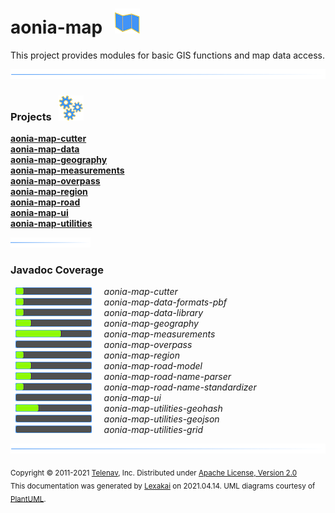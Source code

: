 # aonia-map &nbsp;&nbsp;![](documentation/images/map-40.png)

This project provides modules for basic GIS functions and map data access.

![](documentation/images/horizontal-line.png)

[//]: # (start-user-text)



[//]: # (end-user-text)

### Projects &nbsp; ![](documentation/images/gears-40.png)

[**aonia-map-cutter**](cutter/README.md)  
[**aonia-map-data**](data/README.md)  
[**aonia-map-geography**](geography/README.md)  
[**aonia-map-measurements**](measurements/README.md)  
[**aonia-map-overpass**](overpass/README.md)  
[**aonia-map-region**](region/README.md)  
[**aonia-map-road**](road/README.md)  
[**aonia-map-ui**](ui/README.md)  
[**aonia-map-utilities**](utilities/README.md)  

![](documentation/images/short-horizontal-line.png)

### Javadoc Coverage

&nbsp;  ![](documentation/images/meter-10-12.png) &nbsp; &nbsp; *aonia-map-cutter*  
&nbsp;  ![](documentation/images/meter-10-12.png) &nbsp; &nbsp; *aonia-map-data-formats-pbf*  
&nbsp;  ![](documentation/images/meter-10-12.png) &nbsp; &nbsp; *aonia-map-data-library*  
&nbsp;  ![](documentation/images/meter-20-12.png) &nbsp; &nbsp; *aonia-map-geography*  
&nbsp;  ![](documentation/images/meter-60-12.png) &nbsp; &nbsp; *aonia-map-measurements*  
&nbsp;  ![](documentation/images/meter-0-12.png) &nbsp; &nbsp; *aonia-map-overpass*  
&nbsp;  ![](documentation/images/meter-10-12.png) &nbsp; &nbsp; *aonia-map-region*  
&nbsp;  ![](documentation/images/meter-20-12.png) &nbsp; &nbsp; *aonia-map-road-model*  
&nbsp;  ![](documentation/images/meter-20-12.png) &nbsp; &nbsp; *aonia-map-road-name-parser*  
&nbsp;  ![](documentation/images/meter-10-12.png) &nbsp; &nbsp; *aonia-map-road-name-standardizer*  
&nbsp;  ![](documentation/images/meter-0-12.png) &nbsp; &nbsp; *aonia-map-ui*  
&nbsp;  ![](documentation/images/meter-30-12.png) &nbsp; &nbsp; *aonia-map-utilities-geohash*  
&nbsp;  ![](documentation/images/meter-0-12.png) &nbsp; &nbsp; *aonia-map-utilities-geojson*  
&nbsp;  ![](documentation/images/meter-0-12.png) &nbsp; &nbsp; *aonia-map-utilities-grid*

[//]: # (start-user-text)



[//]: # (end-user-text)

![](documentation/images/horizontal-line.png)

<sub>Copyright &#169; 2011-2021 [Telenav](http://telenav.com), Inc. Distributed under [Apache License, Version 2.0](LICENSE)</sub>  
<sub>This documentation was generated by [Lexakai](https://github.com/Telenav/lexakai) on 2021.04.14. UML diagrams courtesy
of [PlantUML](http://plantuml.com).</sub>

